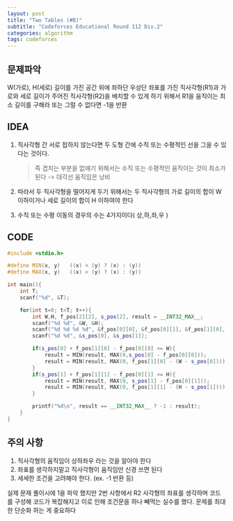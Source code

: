 ```yaml
---
layout: post
title: "Two Tables (#B)"
subtitle: "Codeforces Educational Round 112 Div.2"
categories: algorithm
tags: codeforces
---
```


## 문제파악

W(가로), H(세로) 길이를 가진 공간 위에 좌하단 우상단 좌표를 가진 직사각형(R1)과 가로와 세로 길이가 주어진 직사각형(R2)을 배치할 수 있게 하기 위해서 R1을 움직이는 최소 길이를 구해라 또는 그럴 수 없다면 -1을 반환 

## IDEA

1. 직사각형 간 서로 접하지 않는다면 두 도형 간에 수직 또는 수평적인 선을 그을 수 있다는 것이다.

   > 즉 겹치는 부분을 없애기 위해서는 수직 또는 수평적인 움직이는 것이 최소가 된다 -> 대각선 움직임은 낭비

2. 따라서 두 직사각형을 떨어지게 두기 위해서는 두 직사각형의 가로 길이의 합이 W 이하이거나 세로 길이의 합이 H 이하여야 한다

3. 수직 또는 수평 이동의 경우의 수는 4가지이다( 상,하,좌,우 )


## CODE

```c++
#include <stdio.h>

#define MIN(x, y)   ((x) < (y) ? (x) : (y))
#define MAX(x, y)   ((x) > (y) ? (x) : (y))

int main(){
    int T;
    scanf("%d", &T);

    for(int t=0; t<T; t++){
        int W,H, f_pos[2][2], s_pos[2], result = __INT32_MAX__;
        scanf("%d %d", &W, &H);
        scanf("%d %d %d %d", &f_pos[0][0], &f_pos[0][1], &f_pos[1][0], &f_pos[1][1]);
        scanf("%d %d", &s_pos[0], &s_pos[1]);

        if(s_pos[0] + f_pos[1][0] - f_pos[0][0] <= W){
            result = MIN(result, MAX(0,s_pos[0] - f_pos[0][0]));
            result = MIN(result, MAX(0, f_pos[1][0] - (W - s_pos[0])));
        }
        if(s_pos[1] + f_pos[1][1] - f_pos[0][1] <= H){
            result = MIN(result, MAX(0, s_pos[1] - f_pos[0][1]));
            result = MIN(result, MAX(0, f_pos[1][1] - (H - s_pos[1])));
        }

        printf("%d\n", result == __INT32_MAX__ ? -1 : result);
    }
}
```



## 주의 사항

1. 직사각형의 움직임이 상하좌우 라는 것을 알아야 한다
2. 좌표를 생각하지말고 직사각형이 움직임만 신경 쓰면 된다
3. 세세한 조건을 고려해야 한다. (ex. -1 반환 등)

실제 문제 풀이시에 1을 파악 했지만 2번 사항에서 R2 사각형의 좌표를 생각하며 코드를 구성해 코드가 복잡해지고 이로 인해 조건문을 하나 빼먹는 실수를 했다. 문제를 최대한 단순화 하는 게 중요하다
